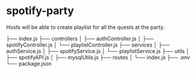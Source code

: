 # spotify-party
Hosts will be able to create playlist for all the quests at the party.

├── index.js
├── controllers
│   ├── authController.js
│   ├── spotifyController.js
│   └── playlistController.js
├── services
│   ├── authService.js
│   ├── spotifyService.js
│   └── playlistService.js
├── utils
│   ├── spotifyAPI.js
│   ├── mysqlUtils.js
├── routes
│   └── index.js
├── .env
└── package.json
